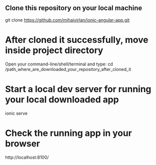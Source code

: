 ## Clone this repository on your local machine
git clone https://github.com/mihaivirlan/ionic-angular-app.git

# After cloned it successfully, move inside project directory
Open your command-line/shell/terminal and type:
cd /path_where_are_downloaded_your_repository_after_cloned_it

# Start a local dev server for running your local downloaded app
ionic serve

# Check the running app in your browser
http://localhost:8100/
